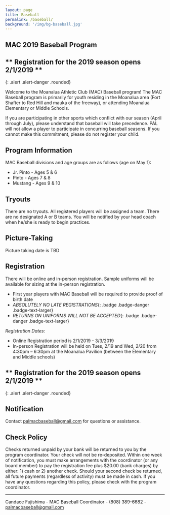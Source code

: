 ```yaml
---
layout: page
title: Baseball
permalink: /baseball/
background: '/img/bg-baseball.jpg'
---
```


MAC 2019 Baseball Program
----------------------------------
## ** Registration for the 2019 season opens 2/1/2019 **
{: .alert .alert-danger .rounded}

Welcome to the Moanalua Athletic Club (MAC) Baseball program! The MAC Baseball
program is primarily for youth residing in the Moanalua area (Fort Shafter to Red
Hill and mauka of the freeway), or attending Moanalua Elementary or Middle Schools.

If you are participating in other sports which conflict with our season (April
through July), please understand that baseball will take precedence. PAL will
not allow a player to participate in concurring baseball seasons. If you cannot
make this commitment, please do not register your child.

Program Information
-------------------
MAC Baseball divisions and age groups are as follows (age on May 1):  

* Jr. Pinto - Ages 5 & 6
* Pinto - Ages 7 & 8
* Mustang - Ages 9 & 10

Tryouts
-------
There are no tryouts. All registered players will be assigned a team. There are
no designated A or B teams. You will be notified by your head coach when he/she
is ready to begin practices.

Picture-Taking
--------------
Picture taking date is TBD

Registration
------------
There will be online and in-person registration. Sample uniforms will be
available for sizing at the in-person registration.
* First year players with MAC Baseball will be required to provide proof of birth
date
* *ABSOLUTELY NO LATE REGISTRATIONS*{: .badge .badge-danger .badge-text-larger}
* *RETURNS ON UNIFORMS WILL NOT BE ACCEPTED*{: .badge .badge-danger .badge-text-larger}

*Registration Dates:*
* Online Registration period is 2/1/2019 - 3/3/2019
* In-person Registration will be held on Tues, 2/19 and Wed, 2/20 from 4:30pm –
6:30pm at the Moanalua Pavilion (between the Elementary and Middle schools)

## ** Registration for the 2019 season opens 2/1/2019 **
{: .alert .alert-danger .rounded}

Notification
------------

Contact [palmacbaseball@gmail.com](mailto:palmacbaseball@gmail.com)  for questions
or assistance.

Check Policy
------------
Checks returned unpaid by your bank will be returned to you by the program
coordinator.  Your check will not be re-deposited. Within one week of notification,
you must make arrangements with the coordinator (or any board member) to pay the
registration fee plus $20.00 (bank charges) by either: 1) cash or 2) another check.
  Should your second check be returned, all future payments (regardless of activity)
  must be made in cash. If you have any questions regarding this policy, please
  check with the program coordinator.

---

Candace Fujishima - MAC Baseball Coordinator - (808) 389-6682 -
[palmacbaseball@gmail.com](mailto:palmacbaseball@gmail.com) 
